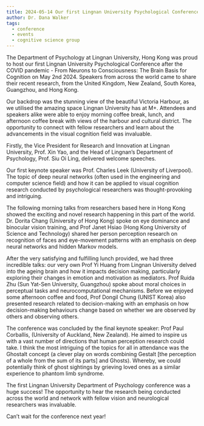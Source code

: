 ```yaml
---
title: 2024-05-14 Our first Lingnan University Psychological Conference after pandemic! 
author: Dr. Dana Walker
tags:
  - conference
  - events
  - cognitive science group
---
```


The Department of Psychology at Lingnan University, Hong Kong was proud to host our first Lingnan University Psychological Conference after the COVID pandemic - From Neurons to Consciousness: The Brain Basis for Cognition on May 2nd 2024. Speakers from across the world came to share their recent research, from the United Kingdom, New Zealand, South Korea, Guangzhou, and Hong Kong. 

Our backdrop was the stunning view of the beautiful Victoria Harbour, as we utilised the amazing space Lingnan University has at M+. Attendees and speakers alike were able to enjoy morning coffee break, lunch, and afternoon coffee break with views of the harbour and cultural district. The opportunity to connect with fellow researchers and learn about the advancements in the visual cognition field was invaluable. 

Firstly, the Vice President for Research and Innovation at Lingnan University, Prof. Xin Yao, and the Head of Lingnan’s Department of Psychology, Prof. Siu Oi Ling, delivered welcome speeches.  

Our first keynote speaker was Prof. Charles Leek (University of Liverpool). The topic of deep neural networks (often used in the engineering and computer science field) and how it can be applied to visual cognition research conducted by psychological researchers was thought-provoking and intriguing.

The following morning talks from researchers based here in Hong Kong showed the exciting and novel research happening in this part of the world. Dr. Dorita Chang (University of Hong Kong) spoke on eye dominance and binocular vision training, and Prof Janet Hsiao (Hong Kong University of Science and Technology) shared her person perception research on recognition of faces and eye-movement patterns with an emphasis on deep neural networks and hidden Markov models. 

After the very satisfying and fulfilling lunch provided, we had three incredible talks: our very own Prof Yi Huang from Lingnan University delved into the ageing brain and how it impacts decision making, particularly exploring their changes in emotion and motivation as mediators. Prof Ruida Zhu (Sun Yat-Sen University, Guangzhou) spoke about moral choices in perceptual tasks and neurocomputational mechanisms. Before we enjoyed some afternoon coffee and food, Prof Dongil Chung (UNIST Korea) also presented research related to decision-making with an emphasis on how decision-making behaviours change based on whether we are observed by others and observing others.  

The conference was concluded by the final keynote speaker: Prof Paul Corballis, (University of Auckland, New Zealand). He aimed to inspire us with a vast number of directions that human perception research could take. I think the most intriguing of the topics for all in attendance was the Ghostalt concept (a clever play on words combining Gestalt [the perception of a whole from the sum of its parts] and Ghosts). Whereby, we could potentially think of ghost sightings by grieving loved ones as a similar experience to phantom limb syndrome. 

The first Lingnan University Department of Psychology conference was a huge success! The opportunity to hear the research being conducted across the world and network with fellow vision and neurological researchers was invaluable. 

Can’t wait for the conference next year! 